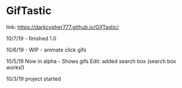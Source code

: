# GifTastic

link: https://darkcypher777.github.io/GifTastic/

10/7/19 - finished 1.0

10/6/19 - WIP - animate click gifs

10/5/19 Now in alpha - Shows gifs
Edit: added search box (search box works!)
 
10/3/19 project started
